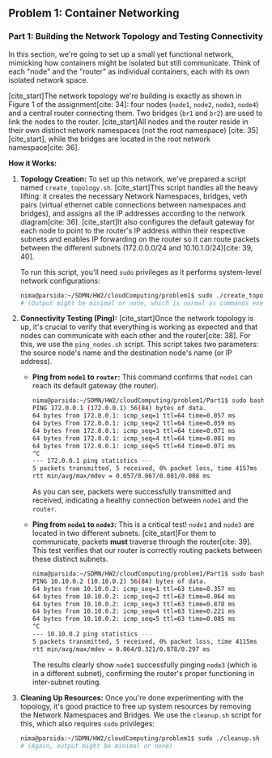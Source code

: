 ## Problem 1: Container Networking

### Part 1: Building the Network Topology and Testing Connectivity

In this section, we're going to set up a small yet functional network, mimicking how containers might be isolated but still communicate. Think of each "node" and the "router" as individual containers, each with its own isolated network space.

[cite_start]The network topology we're building is exactly as shown in Figure 1 of the assignment[cite: 34]: four nodes (`node1`, `node2`, `node3`, `node4`) and a central router connecting them. Two bridges (`br1` and `br2`) are used to link the nodes to the router. [cite_start]All nodes and the router reside in their own distinct network namespaces (not the root namespace) [cite: 35][cite_start], while the bridges are located in the root network namespace[cite: 36].

**How it Works:**

1.  **Topology Creation:**
    To set up this network, we've prepared a script named `create_topology.sh`. [cite_start]This script handles all the heavy lifting: it creates the necessary Network Namespaces, bridges, veth pairs (virtual ethernet cable connections between namespaces and bridges), and assigns all the IP addresses according to the network diagram[cite: 36]. [cite_start]It also configures the default gateway for each node to point to the router's IP address within their respective subnets and enables IP forwarding on the router so it can route packets between the different subnets ($172.0.0.0/24$ and $10.10.1.0/24$)[cite: 39, 40].

    To run this script, you'll need `sudo` privileges as it performs system-level network configurations:

    ```bash
    nima@parsida:~/SDMN/HW2/cloudComputing/problem1$ sudo ./create_topology.sh
    # (Output might be minimal or none, which is normal as commands execute in the background)
    ```

2.  **Connectivity Testing (Ping):**
    [cite_start]Once the network topology is up, it's crucial to verify that everything is working as expected and that nodes can communicate with each other and the router[cite: 38]. For this, we use the `ping_nodes.sh` script. This script takes two parameters: the source node's name and the destination node's name (or IP address).

    * **Ping from `node1` to `router`:**
        This command confirms that `node1` can reach its default gateway (the router).

        ```bash
        nima@parsida:~/SDMN/HW2/cloudComputing/problem1/Part1$ sudo bash ping_nodes.sh node1 router
        PING 172.0.0.1 (172.0.0.1) 56(84) bytes of data.
        64 bytes from 172.0.0.1: icmp_seq=1 ttl=64 time=0.057 ms
        64 bytes from 172.0.0.1: icmp_seq=2 ttl=64 time=0.059 ms
        64 bytes from 172.0.0.1: icmp_seq=3 ttl=64 time=0.071 ms
        64 bytes from 172.0.0.1: icmp_seq=4 ttl=64 time=0.081 ms
        64 bytes from 172.0.0.1: icmp_seq=5 ttl=64 time=0.071 ms
        ^C
        --- 172.0.0.1 ping statistics ---
        5 packets transmitted, 5 received, 0% packet loss, time 4157ms
        rtt min/avg/max/mdev = 0.057/0.067/0.081/0.008 ms
        ```
        As you can see, packets were successfully transmitted and received, indicating a healthy connection between `node1` and the `router`.

    * **Ping from `node1` to `node3`:**
        This is a critical test! `node1` and `node3` are located in two different subnets. [cite_start]For them to communicate, packets **must** traverse through the router[cite: 39]. This test verifies that our router is correctly routing packets between these distinct subnets.

        ```bash
        nima@parsida:~/SDMN/HW2/cloudComputing/problem1/Part1$ sudo bash ping_nodes.sh node1 node3
        PING 10.10.0.2 (10.10.0.2) 56(84) bytes of data.
        64 bytes from 10.10.0.2: icmp_seq=1 ttl=63 time=0.357 ms
        64 bytes from 10.10.0.2: icmp_seq=2 ttl=63 time=0.064 ms
        64 bytes from 10.10.0.2: icmp_seq=3 ttl=63 time=0.878 ms
        64 bytes from 10.10.0.2: icmp_seq=4 ttl=63 time=0.221 ms
        64 bytes from 10.10.0.2: icmp_seq=5 ttl=63 time=0.085 ms
        ^C
        --- 10.10.0.2 ping statistics ---
        5 packets transmitted, 5 received, 0% packet loss, time 4115ms
        rtt min/avg/max/mdev = 0.064/0.321/0.878/0.297 ms
        ```
        The results clearly show `node1` successfully pinging `node3` (which is in a different subnet), confirming the router's proper functioning in inter-subnet routing.

3.  **Cleaning Up Resources:**
    Once you're done experimenting with the topology, it's good practice to free up system resources by removing the Network Namespaces and Bridges. We use the `cleanup.sh` script for this, which also requires `sudo` privileges:

    ```bash
    nima@parsida:~/SDMN/HW2/cloudComputing/problem1$ sudo ./cleanup.sh
    # (Again, output might be minimal or none)
    ```

